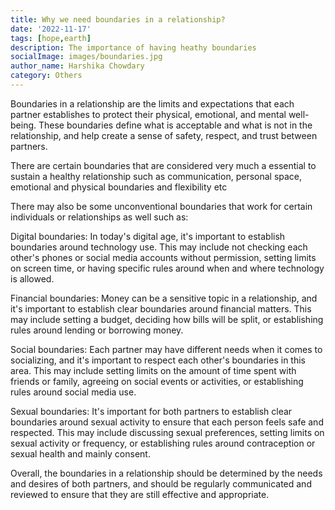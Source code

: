 ```yaml
---  
title: Why we need boundaries in a relationship?
date: '2022-11-17'  
tags: [hope,earth]  
description: The importance of having heathy boundaries
socialImage: images/boundaries.jpg
author_name: Harshika Chowdary
category: Others
---  
```


Boundaries in a relationship are the limits and expectations that each partner establishes to protect their physical, emotional, and mental well-being. These boundaries define what is acceptable and what is not in the relationship, and help create a sense of safety, respect, and trust between partners.

There are certain boundaries that are considered very much a essential to sustain a healthy relationship such as communication, personal space, emotional and physical boundaries and flexibility etc 

There may also be some unconventional boundaries that work for certain individuals or relationships as well such as:

Digital boundaries: In today's digital age, it's important to establish boundaries around technology use. This may include not checking each other's phones or social media accounts without permission, setting limits on screen time, or having specific rules around when and where technology is allowed.

Financial boundaries: Money can be a sensitive topic in a relationship, and it's important to establish clear boundaries around financial matters. This may include setting a budget, deciding how bills will be split, or establishing rules around lending or borrowing money.

Social boundaries: Each partner may have different needs when it comes to socializing, and it's important to respect each other's boundaries in this area. This may include setting limits on the amount of time spent with friends or family, agreeing on social events or activities, or establishing rules around social media use.

Sexual boundaries: It's important for both partners to establish clear boundaries around sexual activity to ensure that each person feels safe and respected. This may include discussing sexual preferences, setting limits on sexual activity or frequency, or establishing rules around contraception or sexual health and mainly consent.

Overall, the boundaries in a relationship should be determined by the needs and desires of both partners, and should be regularly communicated and reviewed to ensure that they are still effective and appropriate.
